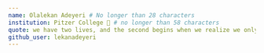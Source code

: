 ```yaml
---
name: Olalekan Adeyeri # No longer than 28 characters
institution: Pitzer College 🚩 # no longer than 58 characters
quote: we have two lives, and the second begins when we realize we only have one. # no longer than 100 characters, avoid using quotes(") to guarantee the format remains the same.
github_user: lekanadeyeri
---
```

